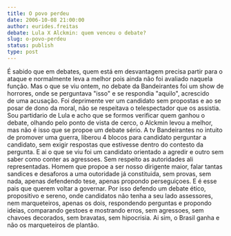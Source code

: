 ```yaml
---
title: O povo perdeu
date: 2006-10-08 21:00:00
author: eurides.freitas
debate: Lula X Alckmin: quem venceu o debate?
slug: o-povo-perdeu
status: publish 
type: post
---
```


É sabido que em debates, quem está em desvantagem precisa partir para o ataque e normalmente leva a melhor pois ainda não foi avaliado naquela função. Mas o que se viu ontem, no debate da Bandeirantes foi um show de horrores, onde se perguntava "isso" e se respondia "aquilo", acrescido de uma acusação. Foi deprimente ver um candidato sem propostas e ao se posar de dono da moral, não se respeitava o telespectador que os assistia. Sou partidario de Lula e acho que se formos verificar quem ganhou o debate, olhando pelo ponto de vista de cerco, o Alckmin levou a melhor, mas não é isso que se propoe um debate sério. A tv Bandeirantes no intuito de promover uma guerra, liberou 4 blocos para candidato perguntar a candidato, sem exigir respostas que estivesse dentro do contesto da pergunta. E ai o que se viu foi um candidato orientado a agredir e outro sem saber como conter as agressoes. Sem respeito as autoridades ali representadas. Homem que propoe a ser nosso dirigente maior, falar tantas sandices e desaforos a uma outoridade já constituida, sem provas, sem nada, apenas defendendo tese, apenas propondo perseguiçoes. E é esse pais que querem voltar a governar. Por isso defendo um debate ético, propositivo e sereno, onde candidatos não tenha a seu lado assessores, nem marqueteiros, apenas os dois, respondendo perguntas e propondo ideias, comparando gestoes e mostrando erros, sem agressoes, sem chavoes decorados, sem bravatas, sem hipocrisia. Ai sim, o Brasil ganha e não os marqueteiros de plantão.

